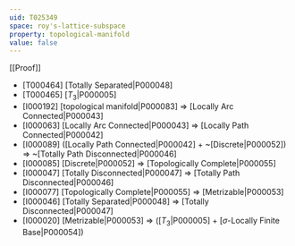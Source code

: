 ```yaml
---
uid: T025349
space: roy's-lattice-subspace
property: topological-manifold
value: false
---
```

[[Proof]]

* [T000464] [Totally Separated|P000048]
* [T000465] [$T_3$|P000005]
* [I000192] [topological manifold|P000083] => [Locally Arc Connected|P000043]
* [I000063] [Locally Arc Connected|P000043] => [Locally Path Connected|P000042]
* [I000089] ([Locally Path Connected|P000042] + ~[Discrete|P000052]) => ~[Totally Path Disconnected|P000046]
* [I000085] [Discrete|P000052] => [Topologically Complete|P000055]
* [I000047] [Totally Disconnected|P000047] => [Totally Path Disconnected|P000046]
* [I000077] [Topologically Complete|P000055] => [Metrizable|P000053]
* [I000046] [Totally Separated|P000048] => [Totally Disconnected|P000047]
* [I000020] [Metrizable|P000053] => ([$T_3$|P000005] + [$\sigma$-Locally Finite Base|P000054])

